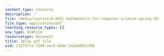```yaml
---
content_type: resource
description: ''
file: /media/courses/6-042j-mathematics-for-computer-science-spring-2015/232757ce7390aec68ebe5a2eb083c496_g2mOvmC1TKc.pdf
file_type: application/pdf
learning_resource_types: []
ocw_type: OCWFile
resourcetype: Document
title: 3play pdf file
uid: 232757ce-7390-aec6-8ebe-5a2eb083c496
---
```

